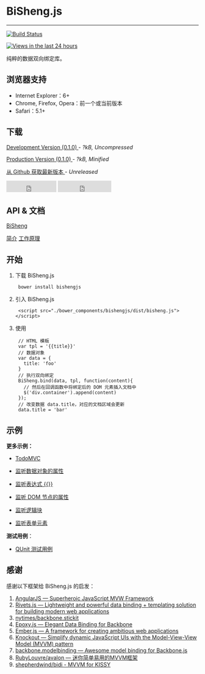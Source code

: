 # BiSheng.js
---

[![Build Status](https://api.travis-ci.org/thx/bisheng.png?branch=master)](http://travis-ci.org/thx/bisheng)
<!-- [![GitHub version](https://badge.fury.io/gh/nuysoft%2Fbisheng.png)](http://badge.fury.io/gh/nuysoft%2Fbisheng) -->
<!-- [![Bower version](https://badge.fury.io/bo/bishengjs.png)](http://badge.fury.io/bo/bishengjs) -->
[![Views in the last 24 hours](https://sourcegraph.com/api/repos/github.com/thx/bisheng/counters/views-24h.png)](https://github.com/thx/bisheng/)

纯粹的数据双向绑定库。

## 浏览器支持

* Internet Explorer：6+
* Chrome, Firefox, Opera：前一个或当前版本
* Safari：5.1+

<!-- IE：IE6 IE8 IE9 IE10 IE11 -->

## 下载

<p>
    <a href="../dist/bisheng.js" class="btn btn-success w250">
        Development Version (0.1.0)
    </a> - <i><span id="uncompressed">?</span>kB, Uncompressed</i>
</p>
<p>
    <a href="../dist/bisheng-min.js" class="btn btn-primary w250">
        Production Version (0.1.0)
    </a> - <i><span id="minified">?</span>kB, Minified</i>
</p>
<p>
    <a href="https://github.com/thx/bisheng" class="btn btn-default w250">
        从 Github 获取最新版本
    </a> - <i>Unreleased</i>
</p>

<iframe src="http://ghbtns.com/github-btn.html?user=thx&repo=bisheng&type=watch&count=true&size=large"
  allowtransparency="true" frameborder="0" scrolling="0" width="131" height="30"></iframe>

<iframe src="http://ghbtns.com/github-btn.html?user=thx&repo=bisheng&type=fork&count=true&size=large"
  allowtransparency="true" frameborder="0" scrolling="0" width="140" height="30"></iframe>

<script type="text/javascript">
    function size(file, target) {
        $.ajax({
            type: 'head',
            url: file
        }).success(function(_, __, jqXHR) {
            var size = jqXHR.getResponseHeader('Content-Length')
            size = parseInt(size / 1024, 10)
            $(target).html(size)
        })
    }
    size('/dist/bisheng.js', '#uncompressed')
    size('/dist/bisheng-min.js','#minified')
   
</script>

## API & 文档

<a href="./bisheng.html" type="button" class="btn btn-success">BiSheng</a>
<!-- <a href="./loop.html" type="button" class="btn btn-default">Loop</a> -->
<a href="./what.html" type="button" class="btn btn-default">简介</a>
<a href="./how.html" type="button" class="btn btn-default">工作原理</a>

## 开始

1. 下载 BiSheng.js

        bower install bishengjs

2. 引入 BiSheng.js

        <script src="./bower_components/bishengjs/dist/bisheng.js"></script>

3. 使用

        // HTML 模板
        var tpl = '{{title}}'
        // 数据对象
        var data = {
          title: 'foo'
        }
        // 执行双向绑定
        BiSheng.bind(data, tpl, function(content){
          // 然后在回调函数中将绑定后的 DOM 元素插入文档中
          $('div.container').append(content)
        });
        // 改变数据 data.title，对应的文档区域会更新
        data.title = 'bar'

## 示例

<div id="samples"></div>
<script src="./samples.js"></script>

<div class="row">
  <div class="col-md-6">

**更多示例：**

* [TodoMVC](../demo/todo/index.html)
* [监听数据对象的属性](../demo/loop.html)
* [监听表达式 {{}}](../demo/expression.html)
* [监听 DOM 节点的属性](../demo/attribute.html)
* [监听逻辑块](../demo/block.html)
* [监听表单元素](../demo/form.html)

  </div>
  <div class="col-md-6">

**测试用例**：

* [QUnit 测试用例](../test/bisheng.html?noglobals=true&notrycatch=true)

  </div>
</div><!-- /row-->

## 感谢

感谢以下框架给 BiSheng.js 的启发：

1. [AngularJS — Superheroic JavaScript MVW Framework](http://angularjs.org/)
2. [Rivets.js — Lightweight and powerful data binding + templating solution for building modern web applications](https://github.com/mikeric/rivets)
3. [nytimes/backbone.stickit](https://github.com/nytimes/backbone.stickit)
4. [Epoxy.js — Elegant Data Binding for Backbone](https://github.com/gmac/backbone.epoxy)
5. [Ember.js — A framework for creating ambitious web applications](http://emberjs.com/)
6. [Knockout — Simplify dynamic JavaScript UIs with the Model-View-View Model (MVVM) pattern](http://knockoutjs.com/)
7. [backbone.modelbinding — Awesome model binding for Backbone.js](https://github.com/derickbailey/backbone.modelbinding/)
8. [RubyLouvre/avalon — 迷你简单易用的MVVM框架](https://github.com/RubyLouvre/avalon)
9. [shepherdwind/bidi - MVVM for KISSY](https://github.com/shepherdwind/bidi)
